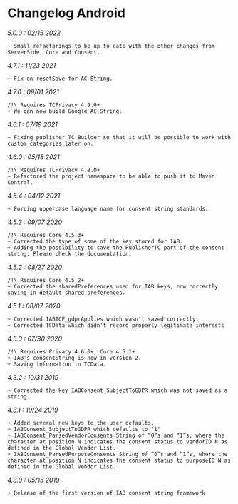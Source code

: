 Changelog Android
=================

*5.0.0 : 02/15 2022*

	~ Small refactorings to be up to date with the other changes from ServerSide, Core and Consent.

*4.7.1 : 11/23 2021*

	~ Fix on resetSave for AC-String.

*4.7.0 : 09/01 2021*

    /!\ Requires TCPrivacy 4.9.0+
    + We can now build Google AC-String.

*4.6.1 : 07/19 2021*

    ~ Fixing publisher TC Builder so that it will be possible to work with custom categories later on.

*4.6.0 : 05/18 2021*

	/!\ Requires TCPrivacy 4.8.0+
	~ Refactored the project namespace to be able to push it to Maven Central.

*4.5.4 : 04/12 2021*

    ~ Forcing uppercase language name for consent string standards.

*4.5.3 : 09/07 2020*

    /!\ Requires Core 4.5.3+
	~ Corrected the type of some of the key stored for IAB.
	+ Adding the possibility to save the PublisherTC part of the consent string. Please check the documentation.

*4.5.2 : 08/27 2020*

    /!\ Requires Core 4.5.2+
	~ Corrected the sharedPreferences used for IAB keys, now correctly saving in default shared preferences.

*4.5.1 : 08/07 2020*

    ~ Corrected IABTCF_gdprApplies which wasn't saved correctly.
    ~ Corrected TCData which didn't record properly legitimate interests

*4.5.0 : 07/30 2020*

	/!\ Requires Privacy 4.6.0+, Core 4.5.1+
	+ IAB's consentString is now in version 2.
	+ Saving information in TCData.

*4.3.2 : 10/31 2019*

    ~ Corrected the key IABConsent_SubjectToGDPR which was not saved as a string.

*4.3.1 : 10/24 2019*

	+ Added several new keys to the user defaults.
	+ IABConsent_SubjectToGDPR which defaults to "1"
	+ IABConsent_ParsedVendorConsents String of “0”s and “1”s, where the character at position N indicates the consent status to vendorID N as defined in the Global Vendor List.
	+ IABConsent_ParsedPurposeConsents String of “0”s and “1”s, where the character at position N indicates the consent status to purposeID N as defined in the Global Vendor List.

*4.3.0 : 05/15 2019*

	+ Release of the first version of IAB consent string framework
